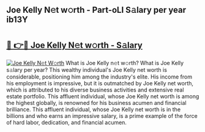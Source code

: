 ## Joe Kelly N𝚎t w𝚘rth - Part-oLI S𝚊lary per year ib13Y

# <h2><a href="http://gc0cc79.nevu.top/?p=Joe+Kelly">🔗 👉🔴 Joe Kelly N𝚎t w𝚘rth - S𝚊lary</a></h2>

[![Joe Kelly N𝚎t W𝚘rth](https://i.imgur.com/Oavwk0R.jpeg)](http://gc0cc79.nevu.top/?p=Joe+Kelly)
What is Joe Kelly n𝚎t w𝚘rth? What is Joe Kelly s𝚊lary per year?
This wealthy individual's Joe Kelly net worth is considerable, positioning him among the industry's elite. His income from his employment is impressive, but it is outmatched by Joe Kelly net worth, which is attributed to his diverse business activities and extensive real estate portfolio. This affluent individual, whose Joe Kelly net worth is among the highest globally, is renowned for his business acumen and financial brilliance. This affluent individual, whose Joe Kelly net worth is in the billions and who earns an impressive salary, is a prime example of the force of hard labor, dedication, and financial acumen.
